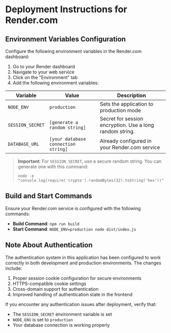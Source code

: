 # Deployment Instructions for Render.com

## Environment Variables Configuration

Configure the following environment variables in the Render.com dashboard:

1. Go to your Render dashboard
2. Navigate to your web service
3. Click on the "Environment" tab
4. Add the following environment variables:

| Variable | Value | Description |
|----------|-------|-------------|
| `NODE_ENV` | `production` | Sets the application to production mode |
| `SESSION_SECRET` | `[generate a random string]` | Secret for session encryption. Use a long random string. |
| `DATABASE_URL` | `[your database connection string]` | Already configured in your Render.com service |

> **Important**: For `SESSION_SECRET`, use a secure random string. You can generate one with this command:
> ```
> node -e "console.log(require('crypto').randomBytes(32).toString('hex'))"
> ```

## Build and Start Commands

Ensure your Render.com service is configured with the following commands:

- **Build Command**: `npm run build`
- **Start Command**: `NODE_ENV=production node dist/index.js`

## Note About Authentication

The authentication system in this application has been configured to work correctly in both development and production environments. The changes include:

1. Proper session cookie configuration for secure environments
2. HTTPS-compatible cookie settings
3. Cross-domain support for authentication
4. Improved handling of authentication state in the frontend

If you encounter any authentication issues after deployment, verify that:
- The `SESSION_SECRET` environment variable is set
- `NODE_ENV` is set to `production`
- Your database connection is working properly